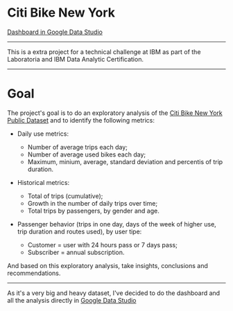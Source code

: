 # Citi Bike New York

<a href="https://datastudio.google.com/u/0/reporting/aa7fc860-9d52-4da8-b2cf-0c0137b07d0d/page/p_ti02m34oyc">Dashboard in Google Data Studio</a>

***

This is a extra project for a technical challenge at IBM as part of the Laboratoria and IBM Data Analytic Certification.

***

# Goal

The project's goal is to do an exploratory analysis of the <a href="https://console.cloud.google.com/marketplace/product/city-of-new-york/nyc-citi-bike?project=data-sandbox-319716">Citi Bike New York Public Dataset</a> and to identify the following metrics:

- Daily use metrics:
  - Number of average trips each day;
  - Number of average used bikes each day;
  - Maximum, minium, average, standard deviation and percentis of trip duration.

- Historical metrics:
  - Total of trips (cumulative);
  - Growth in the number of daily trips over time;
  - Total trips by passengers, by gender and age.

- Passenger behavior (trips in one day, days of the week of higher use, trip duration and routes used), by user tipe:
  - Customer = user with 24 hours pass or 7 days pass;
  - Subscriber = annual subscription.
 
And based on this exploratory analysis, take insights, conclusions and recommendations.

***

As it's a very big and heavy dataset, I've decided to do the dashboard and all the analysis directly in <a href="https://datastudio.google.com/u/0/reporting/aa7fc860-9d52-4da8-b2cf-0c0137b07d0d/page/p_ti02m34oyc">Google Data Studio</a>

